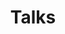 ---
layout: talks
title: Talks
header_title: Talks
comments: false
image:
  feature: featured.jpg

talks:
  - title: "Breaking Up with Big ViewModels — Without Breaking Your Architecture"
    description: "In the past, Android developers struggled with bloated Activities and Fragments. Then MVVM, MVI, and Jetpack Compose helped us push presentation logic into ViewModels, but a new problem has quietly emerged: we now tie ViewModels to entire screens, which makes longer, harder to test, and harder to maintain."
    url: https://berlin.droidcon.com/speakers/stelios-frantzeskakis
    conference: droidcon Berlin 2025
    conference_url: https://berlin.droidcon.com/speakers/stelios-frantzeskakis
    slide_deck_url: https://speakerdeck.com/steliosf/breaking-up-with-big-viewmodels
    date: 2025-09-25

  - title: "Building a Strong Engineering Culture"
    description: A strong engineering culture is crucial for mobile teams to scale efficiently, retain top talent, and drive innovation. This roundtable explores strategies for fostering an adaptive, inclusive, and high-performing engineering culture across remote, hybrid, and in-person teams.
    url: https://berlin.techlead-summit.com/
    conference: techlead summit Berlin 2025
    conference_url: https://berlin.techlead-summit.com/
    date: 2025-09-24

  - title: "Stop Debating in Code Reviews. Start Enforcing with Lint Rules."
    description: As engineers, we are not designed to remember every detail in the architecture of our codebase. But — we can write the lint rules that will do that for us.
    url: https://www.droidcon.com/2024/08/30/stop-debating-in-code-reviews-start-enforcing-with-lint-rules-3/
    conference: droidcon Berlin 2024
    conference_2: droidcon San Francisco 2024
    conference_url: https://www.droidcon.com/2024/08/30/stop-debating-in-code-reviews-start-enforcing-with-lint-rules-3/
    conference_url_2: https://www.droidcon.com/2024/07/17/stop-debating-in-code-reviews-start-enforcing-with-lint-rules-2/
    slide_deck_url: https://speakerdeck.com/steliosf/enforce-with-lint-rules
    date: 2024-06-06

  - title: "Put Your Tests on a Diet: Testing the Behavior and Not the Implementation"
    description: How do you write tests? How much time do you spend writing tests? And how much time do you spend fixing them when refactoring?
    url: https://www.droidcon.com/2023/11/15/put-your-tests-on-a-diettesting-the-behavior-and-not-the-implementation/
    conference: droidcon London 2023
    conference_url: https://www.droidcon.com/2023/11/15/put-your-tests-on-a-diettesting-the-behavior-and-not-the-implementation/
    slide_deck_url: https://speakerdeck.com/steliosf/put-your-tests-on-a-diet
    date: 2023-10-26
---